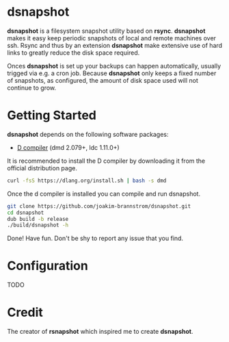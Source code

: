 # dsnapshot

**dsnapshot** is a filesystem snapshot utility based on **rsync**.
**dsnapshot** makes it easy keep periodic snapshots of local and remote
machines over ssh. Rsync and thus by an extension **dsnapshot** make extensive
use of hard links to greatly reduce the disk space required.

Onces **dsnapshot** is set up your backups can happen automatically, usually
trigged via e.g. a cron job. Because **dsnapshot** only keeps a fixed number of
snapshots, as configured, the amount of disk space used will not continue to
grow.

# Getting Started

**dsnapshot** depends on the following software packages:

 * [D compiler](https://dlang.org/download.html) (dmd 2.079+, ldc 1.11.0+)

It is recommended to install the D compiler by downloading it from the official
distribution page.
```sh
curl -fsS https://dlang.org/install.sh | bash -s dmd
```

Once the d compiler is installed you can compile and run dsnapshot.
```sh
git clone https://github.com/joakim-brannstrom/dsnapshot.git
cd dsnapshot
dub build -b release
./build/dsnapshot -h
```

Done! Have fun.
Don't be shy to report any issue that you find.

# Configuration

TODO

# Credit

The creator of **rsnapshot** which inspired me to create **dsnapshot**.
